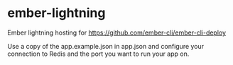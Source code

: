 # ember-lightning

Ember lightning hosting for https://github.com/ember-cli/ember-cli-deploy

Use a copy of the app.example.json in app.json and configure your
connection to Redis and the port you want to run your app on.
